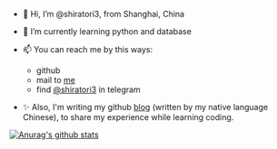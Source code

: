 - 👋 Hi, I’m @shiratori3, from Shanghai, China
- 🌱 I’m currently learning python and database
- 📫 You can reach me by this ways:
    - github
    - mail to [me](mailto:work.zzp1993@gmail.com)
    - find [@shiratori3](https://t.me/shiratori3) in telegram


- ✨ Also, I'm writing my github [blog](https://shiratori3.github.io/) (written by my native language Chinese), to share my experience while learning coding.

[![Anurag's github stats](https://github-readme-stats.vercel.app/api?username=shiratori3&show_icons=true&theme=tokyonight)](https://github.com/shiratori3)

<!---
shiratori3/shiratori3 is a ✨ special ✨ repository because its `README.md` (this file) appears on your GitHub profile.
You can click the Preview link to take a look at your changes.
--->
